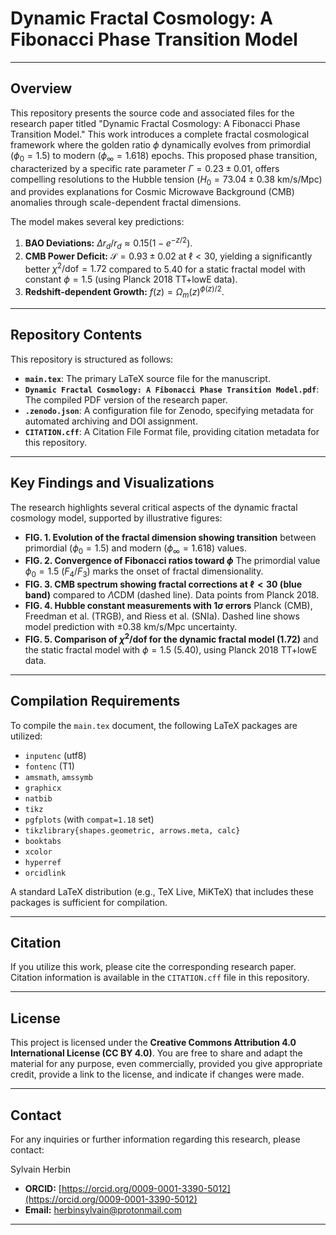 # Dynamic Fractal Cosmology: A Fibonacci Phase Transition Model

---

## Overview

This repository presents the source code and associated files for the research paper titled "Dynamic Fractal Cosmology: A Fibonacci Phase Transition Model." This work introduces a complete fractal cosmological framework where the golden ratio $\phi$ dynamically evolves from primordial ($\phi_0=1.5$) to modern ($\phi_\infty=1.618$) epochs. This proposed phase transition, characterized by a specific rate parameter $\Gamma=0.23\pm0.01$, offers compelling resolutions to the Hubble tension ($H_0=73.04\pm0.38$ km/s/Mpc) and provides explanations for Cosmic Microwave Background (CMB) anomalies through scale-dependent fractal dimensions.

The model makes several key predictions:
1.  **BAO Deviations:** $\Delta r_d/r_d \approx 0.15(1-e^{-z/2})$.
2.  **CMB Power Deficit:** $\mathcal{S}=0.93\pm0.02$ at $\ell<30$, yielding a significantly better $\chi^2/\text{dof}=1.72$ compared to $5.40$ for a static fractal model with constant $\phi=1.5$ (using Planck 2018 TT+lowE data).
3.  **Redshift-dependent Growth:** $f(z)=\Omega_m(z)^{\phi(z)/2}$.

---

## Repository Contents

This repository is structured as follows:

* **`main.tex`**: The primary LaTeX source file for the manuscript.
* **`Dynamic Fractal Cosmology: A Fibonacci Phase Transition Model.pdf`**: The compiled PDF version of the research paper.
* **`.zenodo.json`**: A configuration file for Zenodo, specifying metadata for automated archiving and DOI assignment.
* **`CITATION.cff`**: A Citation File Format file, providing citation metadata for this repository.

---

## Key Findings and Visualizations

The research highlights several critical aspects of the dynamic fractal cosmology model, supported by illustrative figures:

* **FIG. 1. Evolution of the fractal dimension showing transition**
    between primordial ($\phi_0 = 1.5$) and modern ($\phi_\infty = 1.618$) values.
* **FIG. 2. Convergence of Fibonacci ratios toward $\phi$**
    The primordial value $\phi_0 = 1.5$ ($F_4/F_3$) marks the onset of fractal dimensionality.
* **FIG. 3. CMB spectrum showing fractal corrections at $\ell<30$ (blue band)**
    compared to $\Lambda$CDM (dashed line). Data points from Planck 2018.
* **FIG. 4. Hubble constant measurements with $1\sigma$ errors**
    Planck (CMB), Freedman et al. (TRGB), and Riess et al. (SNIa). Dashed line shows model prediction with $\pm0.38$ km/s/Mpc uncertainty.
* **FIG. 5. Comparison of $\chi^2/\text{dof}$ for the dynamic fractal model (1.72)**
    and the static fractal model with $\phi=1.5$ (5.40), using Planck 2018 TT+lowE data.

---

## Compilation Requirements

To compile the `main.tex` document, the following LaTeX packages are utilized:

* `inputenc` (utf8)
* `fontenc` (T1)
* `amsmath`, `amssymb`
* `graphicx`
* `natbib`
* `tikz`
* `pgfplots` (with `compat=1.18` set)
* `tikzlibrary{shapes.geometric, arrows.meta, calc}`
* `booktabs`
* `xcolor`
* `hyperref`
* `orcidlink`

A standard LaTeX distribution (e.g., TeX Live, MiKTeX) that includes these packages is sufficient for compilation.

---

## Citation

If you utilize this work, please cite the corresponding research paper. Citation information is available in the `CITATION.cff` file in this repository.

---

## License

This project is licensed under the **Creative Commons Attribution 4.0 International License (CC BY 4.0)**. You are free to share and adapt the material for any purpose, even commercially, provided you give appropriate credit, provide a link to the license, and indicate if changes were made.

---

## Contact

For any inquiries or further information regarding this research, please contact:

Sylvain Herbin
* **ORCID:** [https://orcid.org/0009-0001-3390-5012](https://orcid.org/0009-0001-3390-5012)
* **Email:** herbinsylvain@protonmail.com

---
